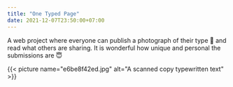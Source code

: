 ```yaml
---
title: "One Typed Page"
date: 2021-12-07T23:50:00+07:00
---
```


A web project where everyone can publish a photograph of their type 📝 and read what others are sharing. It is wonderful how unique and personal the submissions are 😇

{{< picture name="e6be8f42ed.jpg" alt="A scanned copy typewritten text" >}}
